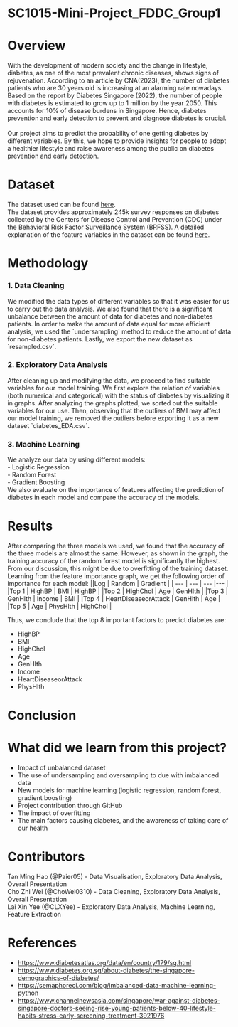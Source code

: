 # SC1015-Mini-Project_FDDC_Group1
# Overview
With the development of modern society and the change in lifestyle, diabetes, as one of the most prevalent chronic diseases, shows signs of rejuvenation. According to an article by CNA(2023), the number of diabetes patients who are 30 years old is increasing at an alarming rate nowadays. Based on the report by Diabetes Singapore (2022), the number of people with diabetes is estimated to grow up to 1 million by the year 2050. This accounts for 10% of disease burdens in Singapore. Hence, diabetes prevention and early detection to prevent and diagnose diabetes is crucial. <br><br>
Our project aims to predict the probability of one getting diabetes by different variables. By this, we hope to provide insights for people to adopt a healthier lifestyle and raise awareness among the public on diabetes prevention and early detection.
# Dataset
The dataset used can be found <a href = "https://www.kaggle.com/datasets/alexteboul/diabetes-health-indicators-dataset?select=diabetes_012_health_indicators_BRFSS2015.csv" >here</a>. <br>
The dataset provides approximately 245k survey responses on diabetes collected by the Centers for Disease Control and Prevention (CDC) under the Behavioral Risk Factor Surveillance System (BRFSS). A detailed explanation of the feature variables in the dataset can be found <a href = "https://github.com/Paier05/SC1015-Mini-Project/blob/main/0.%20Description%20of%20Variables.xlsx">here</a>.
# Methodology
<h3 href = "https://github.com/Paier05/SC1015-Mini-Project/blob/main/Data%20Cleaning.ipynb">1. Data Cleaning</h3>
We modified the data types of different variables so that it was easier for us to carry out the data analysis. We also found that there is a significant unbalance between the amount of data for diabetes and non-diabetes patients. In order to make the amount of data equal for more efficient analysis, we used the `undersampling` method to reduce the amount of data for non-diabetes patients. Lastly, we export the new dataset as `resampled.csv`.
<h3 href = "https://github.com/Paier05/SC1015-Mini-Project/blob/main/EDA.ipynb">2. Exploratory Data Analysis</h3>
After cleaning up and modifying the data, we proceed to find suitable variables for our model training. We first explore the relation of variables (both numerical and categorical) with the status of diabetes by visualizing it in graphs. After analyzing the graphs plotted, we sorted out the suitable variables for our use. Then, observing that the outliers of BMI may affect our model training, we removed the outliers before exporting it as a new dataset `diabetes_EDA.csv`.
<h3 href = "https://github.com/Paier05/SC1015-Mini-Project/blob/main/Machine%20Learning.ipynb">3. Machine Learning</h3>
We analyze our data by using different models:<br>
- Logistic Regression<br>
- Random Forest<br>
- Gradient Boosting<br>
We also evaluate on the importance of features affecting the prediction of diabetes in each model and compare the accuracy of the models.

# Results
After comparing the three models we used, we found that the accuracy of the three models are almost the same. However, as shown in the graph, the training accuracy of the random forest model is significantly the highest. From our discussion, this might be due to overfitting of the training dataset. Learning from the feature importance graph, we get the following order of importance for each model:
||Log | Random | Gradient | 
| --- | --- | --- |--- |
|Top 1 | HighBP | BMI | HighBP | 
|Top 2 | HighChol | Age | GenHlth |
|Top 3 | GenHlth | Income | BMI | 
|Top 4 | HeartDiseaseorAttack | GenHlth | Age | 
|Top 5 | Age | PhysHlth | HighChol |

Thus, we conclude that the top 8 important factors to predict diabetes are:

- HighBP
- BMI
- HighChol
- Age
- GenHlth
- Income
- HeartDiseaseorAttack
- PhysHlth

# Conclusion
# What did we learn from this project? 
- Impact of unbalanced dataset
- The use of undersampling and oversampling to due with imbalanced data
- New models for machine learning (logistic regression, random forest, gradient boosting)
- Project contribution through GitHub
- The impact of overfitting
- The main factors causing diabetes, and the awareness of taking care of our health

# Contributors
Tan Ming Hao (@Paier05) - Data Visualisation, Exploratory Data Analysis, Overall Presentation <br>
Cho Zhi Wei (@ChoWei0310) - Data Cleaning, Exploratory Data Analysis, Overall Presentation <br>
Lai Xin Yee (@CLXYee) - Exploratory Data Analysis, Machine Learning, Feature Extraction <br>

# References
- https://www.diabetesatlas.org/data/en/country/179/sg.html
- https://www.diabetes.org.sg/about-diabetes/the-singapore-demographics-of-diabetes/
- https://semaphoreci.com/blog/imbalanced-data-machine-learning-python
- https://www.channelnewsasia.com/singapore/war-against-diabetes-singapore-doctors-seeing-rise-young-patients-below-40-lifestyle-habits-stress-early-screening-treatment-3921976 

